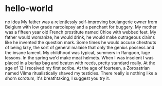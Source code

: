 # hello-world
no idea
My father was a relentlessly self-improving boulangerie owner from Belgium with low grade narcolepsy and a penchant for buggery. My mother was a fifteen year old French prostitute named Chloe with webbed feet. My father would womanize, he would drink, he would make outrageous claims like he invented the question mark. Some times he would accuse chestnuts of being lazy, the sort of general malaise that only the genius possess and the insane lament. My childhood was typical, summers in Rangoon, luge lessons. In the spring we'd make meat helmets. When I was insolent I was placed in a burlap bag and beaten with reeds, pretty standard really. At the age of 12 I received my first scribe. At the age of fourteen, a Zoroastrian named Vilma ritualistically shaved my testicles. There really is nothing like a shorn scrotum, it's breathtaking, I suggest you try it.
